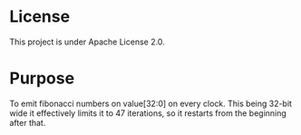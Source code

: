 
# License

This project is under Apache License 2.0.

# Purpose

To emit fibonacci numbers on value[32:0] on every clock. This being 32-bit
wide it effectively limits it to 47 iterations, so it restarts from the
beginning after that.
